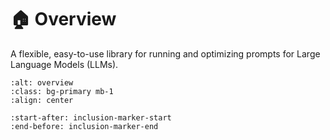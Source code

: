# 🏠 Overview

A flexible, easy-to-use library for running and optimizing prompts for Large Language Models (LLMs).

```{image} overview.png
:alt: overview
:class: bg-primary mb-1
:align: center
```

```{include} ../README.md
:start-after: inclusion-marker-start
:end-before: inclusion-marker-end
```

